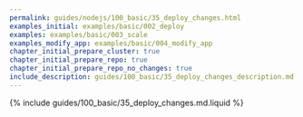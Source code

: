 ```yaml
---
permalink: guides/nodejs/100_basic/35_deploy_changes.html
examples_initial: examples/basic/002_deploy
examples: examples/basic/003_scale
examples_modify_app: examples/basic/004_modify_app
chapter_initial_prepare_cluster: true
chapter_initial_prepare_repo: true
chapter_initial_prepare_repo_no_changes: true
include_description: guides/100_basic/35_deploy_changes_description.md.liquid
---
```


{% include guides/100_basic/35_deploy_changes.md.liquid %}
